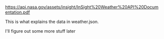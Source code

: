 https://api.nasa.gov/assets/insight/InSight%20Weather%20API%20Documentation.pdf 

This is what explains the data in weather.json. 

I'll figure out some more stuff later 
